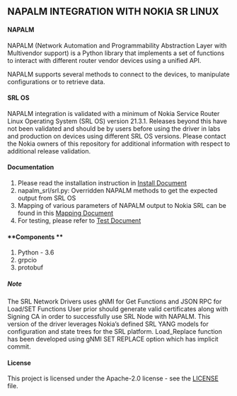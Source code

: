 ## **NAPALM INTEGRATION WITH NOKIA SR LINUX**

#### **NAPALM**
NAPALM (Network Automation and Programmability Abstraction Layer with Multivendor support) is a Python library that implements a set of functions to interact with different router vendor devices using a unified API.

NAPALM supports several methods to connect to the devices, to manipulate configurations or to retrieve data.

#### **SRL OS**
NAPALM integration is validated with a minimum of Nokia Service Router Linux Operating System (SRL OS) version 21.3.1. Releases beyond this have not been validated and should be by users before using the driver in labs and production on devices using different SRL OS versions. Please contact the Nokia owners of this repository for additional information with respect to additional release validation.


#### **Documentation**
1) Please read the installation instruction in [Install Document](Install.md)
2) napalm_srl/srl.py: Overridden NAPALM methods to get the expected output from SRL OS
4) Mapping of various parameters of NAPALM output to Nokia SRL can be found in this [Mapping Document](Summary_of_Methods.pdf)
6) For testing, please refer to [Test Document](https://napalm.readthedocs.io/en/latest/development/testing_framework.html)

#### **Components **
1) Python - 3.6
2) grpcio
3) protobuf

##### **Note**
The SRL Network Drivers uses gNMI for Get Functions and JSON RPC for Load/SET Functions
User prior should generate valid certificates along with  Signing CA in order to successfully use SRL Node with NAPALM.
This version of the driver leverages Nokia’s defined SRL YANG models for configuration and state trees for the SRL platform.
Load_Replace function has been developed using gNMI SET REPLACE option which has implicit commit.

#### License
This project is licensed under the Apache-2.0 license - see the [LICENSE](LICENSE) file. 

